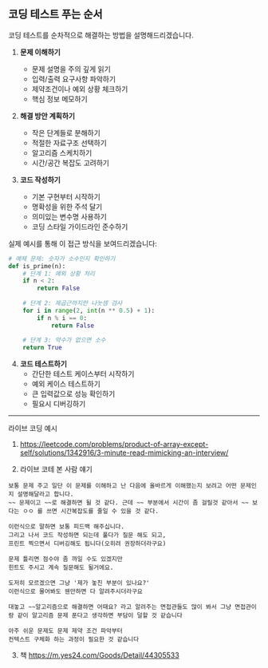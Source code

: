 ## 코딩 테스트 푸는 순서

코딩 테스트를 순차적으로 해결하는 방법을 설명해드리겠습니다.

1. **문제 이해하기**
    - 문제 설명을 주의 깊게 읽기
    - 입력/출력 요구사항 파악하기
    - 제약조건이나 예외 상황 체크하기
    - 핵심 정보 메모하기

2. **해결 방안 계획하기**
    - 작은 단계들로 분해하기
    - 적절한 자료구조 선택하기
    - 알고리즘 스케치하기
    - 시간/공간 복잡도 고려하기

3. **코드 작성하기**
    - 기본 구현부터 시작하기
    - 명확성을 위한 주석 달기
    - 의미있는 변수명 사용하기
    - 코딩 스타일 가이드라인 준수하기

실제 예시를 통해 이 접근 방식을 보여드리겠습니다:

```python
# 예제 문제: 숫자가 소수인지 확인하기
def is_prime(n):
    # 단계 1: 예외 상황 처리
    if n < 2:
        return False
    
    # 단계 2: 제곱근까지만 나눗셈 검사
    for i in range(2, int(n ** 0.5) + 1):
        if n % i == 0:
            return False
            
    # 단계 3: 약수가 없으면 소수
    return True
```

4. **코드 테스트하기**
    - 간단한 테스트 케이스부터 시작하기
    - 예외 케이스 테스트하기
    - 큰 입력값으로 성능 확인하기
    - 필요시 디버깅하기


---

라이브 코딩 예시

1. https://leetcode.com/problems/product-of-array-except-self/solutions/1342916/3-minute-read-mimicking-an-interview/

2. 라이브 코테 본 사람 얘기

```text
보통 문제 주고 일단 이 문제를 이해하고 난 다음에 올바르게 이해했는지 보려고 어떤 문제인지 설명해달라고 합니다. 
~~ 문제이고 ~~로 해결하면 될 것 같다. 근데 ~~ 부분에서 시간이 좀 걸릴것 같아서 ~~ 보다는 ㅇㅇ 를 쓰면 시간복잡도를 줄일 수 있을 것 같다.

이런식으로 말하면 보통 피드백 해주십니다.
그리고 나서 코드 작성하면 되는데 풀다가 질문 해도 되고, 
프린트 찍으면서 디버깅해도 됩니다(오히려 권장하더라구요)

문제 틀리면 점수야 좀 까일 수도 있겠지만 
힌트도 주시고 계속 질문해도 될거에요. 

도저히 모르겠으면 그냥 '제가 놓친 부분이 있나요?' 
이런식으로 물어봐도 웬만하면 다 알려주시더라구요

대놓고 ~~알고리즘으로 해결하면 어때요? 라고 알려주는 면접관들도 많이 봐서 그냥 면접관이랑 같이 알고리즘 문제 푼다고 생각하면 부담이 덜할 것 같습니다
```


```text
아주 쉬운 문제도 문제 제약 조건 파악부터 
컨텍스트 구체화 하는 과정이 필요한 것 같습니다
```

3. 책
https://m.yes24.com/Goods/Detail/44305533